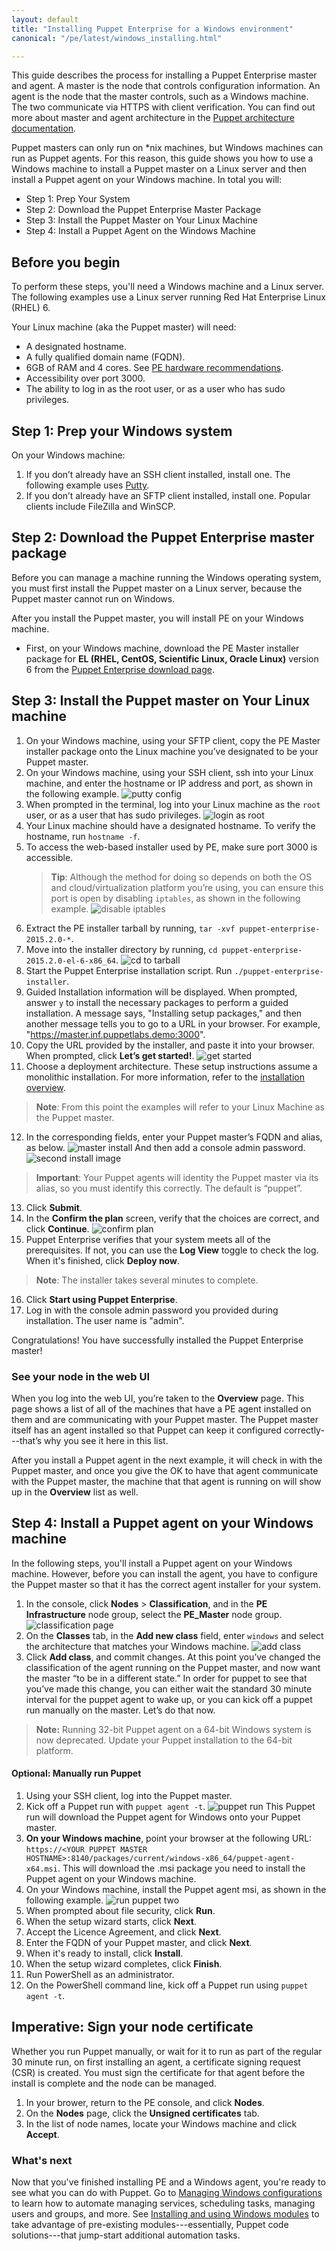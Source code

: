```yaml
---
layout: default
title: "Installing Puppet Enterprise for a Windows environment"
canonical: "/pe/latest/windows_installing.html"

---
```

[putty config]: images/windows/putty_config.png
[login as root]: images/windows/login_as_root.png
[disable iptables]: images/windows/disable_iptables.png
[cd to tarball]: images/windows/cd_tarball.png
[get started]: images/windows/get_started.png
[master install]: images/windows/master_install.png
[master install two]: images/windows/master_install_two.png
[confirm plan]: images/windows/confirm_plan.png
[classification page]: images/windows/classification.png
[add class]: images/windows/add_class.png
[puppet run]: images/windows/puppet_agentt.png
[run puppet two]: images/windows/install_puppetagent.png

This guide describes the process for installing a Puppet Enterprise master and agent. A master is the node that controls configuration information. An agent is the node that the master controls, such as a Windows machine. The two communicate via HTTPS with client verification. You can find out more about master and agent architecture in the [Puppet architecture documentation]({{puppet}}/architecture.html).

Puppet masters can only run on *nix machines, but Windows machines can run as Puppet agents. For this reason, this guide shows you how to use a Windows machine to install a Puppet master on a Linux server and then install a Puppet agent on your Windows machine. In total you will:

* Step 1: Prep Your System
* Step 2: Download the Puppet Enterprise Master Package
* Step 3: Install the Puppet Master on Your Linux Machine
* Step 4: Install a Puppet Agent on the Windows Machine

## Before you begin

To perform these steps, you'll need a Windows machine and a Linux server. The following examples use a Linux server running Red Hat Enterprise Linux (RHEL) 6.

Your Linux machine (aka the Puppet master) will need:

* A designated hostname.
* A fully qualified domain name (FQDN).
* 6GB of RAM and 4 cores. See [PE hardware recommendations](./sys_req_hw.html).
* Accessibility over port 3000.
* The ability to log in as the root user, or as a user who has sudo privileges.

## Step 1: Prep your Windows system

On your Windows machine:

1. If you don’t already have an SSH client installed, install one.
  The following example uses [Putty](http://www.chiark.greenend.org.uk/~sgtatham/putty/download.html).
2. If you don’t already have an SFTP client installed, install one.
  Popular clients include FileZilla and WinSCP.

## Step 2: Download the Puppet Enterprise master package

Before you can manage a machine running the Windows operating system, you must first install the Puppet master on a Linux server, because the Puppet master cannot run on Windows.

After you install the Puppet master, you will install PE on your Windows machine.

* First, on your Windows machine, download the PE Master installer package for **EL (RHEL, CentOS, Scientific Linux, Oracle Linux)** version 6 from the [Puppet Enterprise download page](https://puppetlabs.com/download-puppet-enterprise).

## Step 3: Install the Puppet master on Your Linux machine

1. On your Windows machine, using your SFTP client, copy the PE Master installer package onto the Linux machine you’ve designated to be your Puppet master.
2. On your Windows machine, using your SSH client, ssh into your Linux machine, and enter the hostname or IP address and port, as shown in the following example.
  ![putty config][putty config]
3. When prompted in the terminal, log into your Linux machine as the `root` user, or as a user that has sudo privileges.
  ![login as root][login as root]
4. Your Linux machine should have a designated hostname. To verify the hostname, run `hostname -f`.
5. To access the web-based installer used by PE, make sure port 3000 is accessible.
    >**Tip**: Although the method for doing so depends on both the OS and cloud/virtualization platform you’re using, you can ensure this port is open by disabling `iptables`, as shown in the following example.
  ![disable iptables][disable iptables]
6. Extract the PE installer tarball by running, `tar -xvf puppet-enterprise-2015.2.0-*`.
7. Move into the installer directory by running, `cd puppet-enterprise-2015.2.0-el-6-x86_64`.
  ![cd to tarball][cd to tarball]
8. Start the Puppet Enterprise installation script. Run `./puppet-enterprise-installer`.
9. Guided Installation information will be displayed. When prompted, answer `y` to install the necessary packages to perform a guided installation. A message says, "Installing setup packages," and then another message tells you to go to a URL in your browser. For example, "https://master.inf.puppetlabs.demo:3000".
10. Copy the URL provided by the installer, and paste it into your browser. When prompted, click **Let’s get started!**.
  ![get started][get started]
11. Choose a deployment architecture. These setup instructions assume a monolithic installation. For more information, refer to the [installation overview](./install_basic.html#choose-an-installation-method).
  >**Note**: From this point the examples will refer to your Linux Machine as the Puppet master.
12. In the corresponding fields, enter your Puppet master’s FQDN and alias, as below.
  ![master install][master install]
  And then add a console admin password.
  ![second install image][master install two]
  >**Important**: Your Puppet agents will identity the Puppet master via its alias, so you must identify this correctly. The default is “puppet”.
13. Click **Submit**.
14. In the **Confirm the plan** screen, verify that the choices are correct, and click **Continue**.
  ![confirm plan][confirm plan]
15. Puppet Enterprise verifies that your system meets all of the prerequisites. If not, you can use the **Log View** toggle to check the log. When it's finished, click **Deploy now**.
  >**Note**: The installer takes several minutes to complete.
16. Click **Start using Puppet Enterprise**.
17. Log in with the console admin password you provided during installation. The user name is "admin".

Congratulations! You have successfully installed the Puppet Enterprise master!

### See your node in the web UI

When you log into the web UI, you’re taken to the **Overview** page. This page shows a list of all of the machines that have a PE agent installed on them and are communicating with your Puppet master. The Puppet master itself has an agent installed so that Puppet can keep it configured correctly---that’s why you see it here in this list.

After you install a Puppet agent in the next example, it will check in with the Puppet master, and once you give the OK to have that agent communicate with the Puppet master, the machine that that agent is running on will show up in the **Overview** list as well.

## Step 4: Install a Puppet agent on your Windows machine

In the following steps, you'll install a Puppet agent on your Windows machine. However, before you can install the agent, you have to configure the Puppet master so that it has the correct agent installer for your system.

1. In the console, click **Nodes** > **Classification**, and in the **PE Infrastructure** node group, select the **PE_Master** node group.
  ![classification page][classification page]
2. On the **Classes** tab, in the **Add new class** field, enter `windows` and select the architecture that matches your Windows machine.
  ![add class][add class]
3. Click **Add class**, and commit changes.
  At this point you’ve changed the classification of the agent running on the Puppet master, and now want the master “to be in a different state.” In order for puppet to see that you’ve made this change, you can either wait the standard 30 minute interval for the puppet agent to wake up, or you can kick off a puppet run manually on the master. Let’s do that now.
  
> **Note:** Running 32-bit Puppet agent on a 64-bit Windows system is now deprecated. Update your Puppet installation to the 64-bit platform.

#### Optional: Manually run Puppet

1. Using your SSH client, log into the Puppet master.
2. Kick off a Puppet run with `puppet agent -t`.
  ![puppet run][puppet run]
  This Puppet run will download the Puppet agent for Windows onto your Puppet master.
3. **On your Windows machine**, point your browser at the following URL: `https://<YOUR PUPPET MASTER HOSTNAME>:8140/packages/current/windows-x86_64/puppet-agent-x64.msi`.
  This will download the .msi package you need to install the Puppet agent on your Windows machine.
4. On your Windows machine, install the Puppet agent msi, as shown in the following example.
  ![run puppet two][run puppet two]
5. When prompted about file security, click **Run**.
6. When the setup wizard starts, click **Next**.
7. Accept the Licence Agreement, and click **Next**.
8. Enter the FQDN of your Puppet master, and click **Next**.
9. When it's ready to install, click **Install**.
10. When the setup wizard completes, click **Finish**.
11. Run PowerShell as an administrator.
12. On the PowerShell command line, kick off a Puppet run using `puppet agent -t`.

## Imperative: Sign your node certificate
Whether you run Puppet manually, or wait for it to run as part of the regular 30 minute run, on first installing an agent, a certificate signing request (CSR) is created. You must sign the certificate for that agent before the install is complete and the node can be managed.
1. In your brower, return to the PE console, and click **Nodes**.
2. On the **Nodes** page, click the **Unsigned certificates** tab.
3. In the list of node names, locate your Windows machine and click **Accept**.


### What's next

Now that you've finished installing PE and a Windows agent, you're ready to see what you can do with Puppet. Go to [Managing Windows configurations](./windows_config_mgmnt.html) to learn how to automate managing services, scheduling tasks, managing users and groups, and more.
See [Installing and using Windows modules](./windows_modules.html) to take advantage of pre-existing modules---essentially, Puppet code solutions---that jump-start additional automation tasks.
